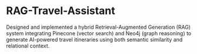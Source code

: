 # RAG-Travel-Assistant
Designed and implemented a hybrid Retrieval-Augmented Generation (RAG) system integrating Pinecone (vector search) and Neo4j (graph reasoning) to generate AI-powered travel itineraries using both semantic similarity and relational context.
